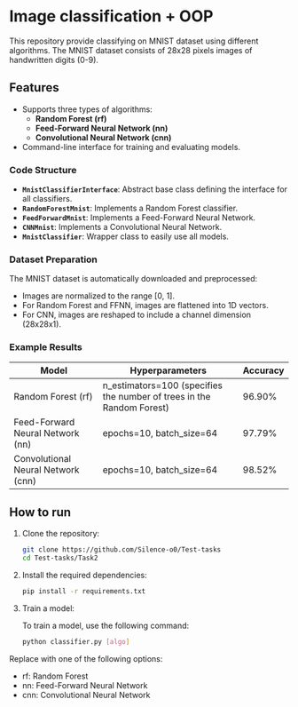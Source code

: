 # Image classification + OOP

This repository provide classifying on MNIST dataset using different algorithms. The MNIST dataset consists of 28x28 pixels images of handwritten digits (0-9).

## Features

- Supports three types of algorithms:
  - **Random Forest (rf)**
  - **Feed-Forward Neural Network (nn)**
  - **Convolutional Neural Network (cnn)**
- Command-line interface for training and evaluating models.

### Code Structure

- **`MnistClassifierInterface`**: Abstract base class defining the interface for all classifiers.
- **`RandomForestMnist`**: Implements a Random Forest classifier.
- **`FeedForwardMnist`**: Implements a Feed-Forward Neural Network.
- **`CNNMnist`**: Implements a Convolutional Neural Network.
- **`MnistClassifier`**: Wrapper class to easily use all models.

### Dataset Preparation

The MNIST dataset is automatically downloaded and preprocessed:
- Images are normalized to the range [0, 1].
- For Random Forest and FFNN, images are flattened into 1D vectors.
- For CNN, images are reshaped to include a channel dimension (28x28x1).

### Example Results

| Model       | Hyperparameters  | Accuracy  |
|-------------|-----------|-----------|
| Random Forest (rf) | n_estimators=100 (specifies the number of trees in the Random Forest)    | 96.90%    |
| Feed-Forward Neural Network (nn) | epochs=10, batch_size=64 | 97.79% |
| Convolutional Neural Network (cnn) | epochs=10, batch_size=64 | 98.52% |


## How to run

1. Clone the repository:

   ```bash
   git clone https://github.com/Silence-o0/Test-tasks
   cd Test-tasks/Task2
   ```

2. Install the required dependencies:

   ```bash
   pip install -r requirements.txt
   ```

3. Train a model:
   
   To train a model, use the following command:

   ```bash
   python classifier.py [algo]
   ```

  Replace <algo> with one of the following options:
  - rf: Random Forest
  - nn: Feed-Forward Neural Network
  - cnn: Convolutional Neural Network

